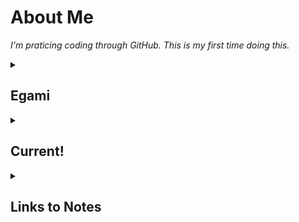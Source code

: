 # About Me

_I'm praticing coding through GitHub. This is my first time doing this._

<details id=0>
<summary><h2>Egami</h2></summary>

<h3>A little bit about me</h3>

I'm another person trying to learn this program. My name is Egami. 
Fun Fact: I'm actually editing some of this on my phone right now (5/30/2023). 

- **Why did I decide to learn this?**: I needed to learn something new. I also was tired of software, plugins or games that I desired not existing. So I decided I should try learning how to make the stuff I want myself. 
- **What do I want to build first?**: The first thing I really want to build is a plugin or plugins for a minecraft server my friend asked me to work on.
- **Do you even know what you're doing?**: LMFAO. Hell no. I just got here.

<details id=4>
<summary><h3>Socials</h3></summary>
  
Instagram: https://instagram.com/egamiretta
Twitter: https://twitter.com/egamiretta
Tiktok: https://tiktok.com/@egamiretta 
Twitch?? coming soon?
</details></details>

    
<details id=3>
  <summary><h2>Current!</h2></summary>
<details id=1>
<summary><h2>Current Achievements</h2></summary>

_<h3>Shit I actually did myself</h3>_

-**I made my first repository
-**I made my first branch
-**I submitted my first pull request
-**I completed my first merge
-**I created my first personal repository 
-**I made a ReadMe.md and started editing it
-**I linked my social media accounts to my GitHub. 
</details>


<details id=2>
<summary><h2>Current Small Goals</h2></summary>
</details>

<details id=5>
<summary><h2>Current Projects</h2></summary>
</details></details>

<details id=6>
<summary><h2>Links to Notes</h2></summary>
</details>
